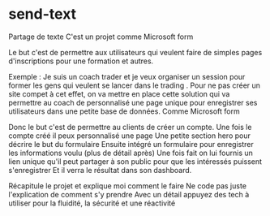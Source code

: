 # send-text
Partage de texte 
C'est un projet comme Microsoft form 

Le but c'est de permettre aux utilisateurs qui veulent faire de simples pages d'inscriptions pour une formation et autres.

Exemple : Je suis un coach trader et je veux organiser un session pour former les gens qui veulent se lancer dans le trading .
Pour ne pas créer un site compet à cet effet, on va mettre en place cette solution qui va permettre au coach de personnalisé une page unique pour enregistrer ses utilisateurs dans une petite base de données. Comme Microsoft form

Donc le but c'est de permettre au clients de créer un compte. Une fois le compte créé il peux personnalisé une page 
Une petite section hero pour décrire le but du formulaire 
Ensuite intégré un formulaire pour enregistrer les informations voulu (plus de détail après)
Une fois fait on lui fournis un lien unique qu'il peut partager à son public pour que les intéressés puissent s'enregistrer 
Et il verra le résultat dans son dashboard.

Récapitule le projet et explique moi comment le faire
Ne code pas juste l'explication de comment s'y prendre 
Avec un détail appuyez des tech à utiliser pour la fluidité, la sécurité et une réactivité
